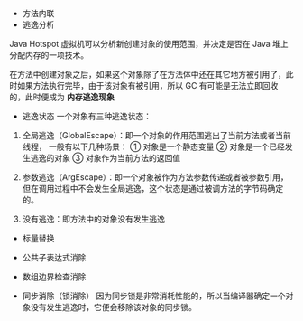 - 方法内联
- 逃逸分析

Java Hotspot 虚拟机可以分析新创建对象的使用范围，并决定是否在 Java 堆上分配内存的一项技术。

在方法中创建对象之后，如果这个对象除了在方法体中还在其它地方被引用了，此时如果方法执行完毕，由于该对象有被引用，所以 GC 有可能是无法立即回收的，此时便成为 **内存逃逸现象**

- 逃逸状态
  一个对象有三种逃逸状态：

1. 全局逃逸（GlobalEscape）：即一个对象的作用范围逃出了当前方法或者当前线程，
   一般有以下几种场景：
   ① 对象是一个静态变量
   ② 对象是一个已经发生逃逸的对象
   ③ 对象作为当前方法的返回值

2. 参数逃逸（ArgEscape）：即一个对象被作为方法参数传递或者被参数引用，但在调用过程中不会发生全局逃逸，这个状态是通过被调方法的字节码确定的。
3. 没有逃逸：即方法中的对象没有发生逃逸

- 标量替换
- 公共子表达式消除
- 数组边界检查消除

- 同步消除（锁消除）
  因为同步锁是非常消耗性能的，所以当编译器确定一个对象没有发生逃逸时，它便会移除该对象的同步锁。

